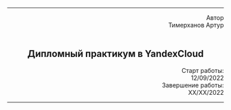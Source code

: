 
---

<div > 
    <div style="text-align: right">Автор<br>Тимерханов Артур</div><br>
    <h2 style="text-align: center">Дипломный практикум в YandexCloud</h2>
    <div style="text-align: right">
        <div>Старт работы:<br>12/09/2022</div>
        <div>Завершение работы:<br>ХХ/ХХ/2022</div>
    </div>
</div>

---